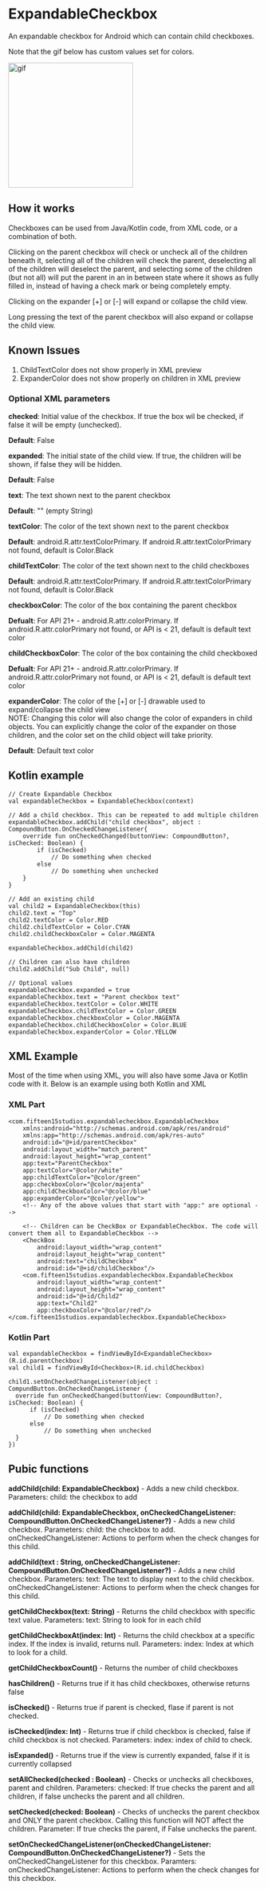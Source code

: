 # ExpandableCheckbox
An expandable checkbox for Android which can contain child checkboxes.

Note that the gif below has custom values set for colors.

<img src="https://raw.githubusercontent.com/Fifteen15Studios/ExpandableCheckbox/master/2020_02_28_164500.gif?raw=true" alt="gif" width="250"> 

## How it works
Checkboxes can be used from Java/Kotlin code, from XML code, or a combination of both.

Clicking on the parent checkbox will check or uncheck all of the children beneath it, selecting all of the children will check the parent, deselecting all of the children will deselect the parent, and selecting some of the children (but not all) will put the parent in an in between state where it shows as fully filled in, instead of having a check mark or being completely empty.

Clicking on the expander [+] or [-] will expand or collapse the child view.

Long pressing the text of the parent checkbox will also expand or collapse the child view.

## Known Issues
1. ChildTextColor does not show properly in XML preview 
2. ExpanderColor does not show properly on children in XML preview

### Optional XML parameters
**checked**: Initial value of the checkbox. If true the box wil be checked, if false it will be empty (unchecked).

**Default**: False


**expanded**: The initial state of the child view. If true, the children will be shown, if false they will be hidden.

**Default**: False


**text**: The text shown next to the parent checkbox

**Default**: "" (empty String)


**textColor**: The color of the text shown next to the parent checkbox

**Default**: android.R.attr.textColorPrimary. If android.R.attr.textColorPrimary not found, default is Color.Black


**childTextColor**: The color of the text shown next to the child checkboxes

**Default**: android.R.attr.textColorPrimary. If android.R.attr.textColorPrimary not found, default is Color.Black


**checkboxColor**: The color of the box containing the parent checkbox

**Defualt**: For API 21+ - android.R.attr.colorPrimary. If android.R.attr.colorPrimary not found, or API is < 21, default is default text color


**childCheckboxColor**: The color of the box containing the child checkboxed

**Defualt**: For API 21+ - android.R.attr.colorPrimary. If android.R.attr.colorPrimary not found, or API is < 21, default is default text color


**expanderColor**: The color of the [+] or [-] drawable used to expand/collapse the child view  
NOTE: Changing this color will also change the color of expanders in child objects. You can explicitly change the color of the expander on those children, and the color set on the child object will take priority.

**Default**: Default text color

## Kotlin example
```
// Create Expandable Checkbox
val expandableCheckbox = ExpandableCheckbox(context)

// Add a child checkbox. This can be repeated to add multiple children
expandableCheckbox.addChild("child checkbox", object : CompoundButton.OnCheckedChangeListener{
    override fun onCheckedChanged(buttonView: CompoundButton?, isChecked: Boolean) {
        if (isChecked)
            // Do something when checked
        else
            // Do something when unchecked
    }
}

// Add an existing child
val child2 = ExpandableCheckbox(this)
child2.text = "Top"
child2.textColor = Color.RED
child2.childTextColor = Color.CYAN
child2.childCheckboxColor = Color.MAGENTA

expandableCheckbox.addChild(child2)

// Children can also have children
child2.addChild("Sub Child", null)

// Optional values
expandableCheckbox.expanded = true
expandableCheckbox.text = "Parent checkbox text"
expandableCheckbox.textColor = Color.WHITE
expandableCheckbox.childTextColor = Color.GREEN
expandableCheckbox.checkboxColor = Color.MAGENTA
expandableCheckbox.childCheckboxColor = Color.BLUE
expandableCheckbox.expanderColor = Color.YELLOW
```

## XML Example
Most of the time when using XML, you will also have some Java or Kotlin code with it. Below is an example using both Kotlin and XML

### XML Part
```
<com.fifteen15studios.expandablecheckbox.ExpandableCheckbox
    xmlns:android="http://schemas.android.com/apk/res/android"
    xmlns:app="http://schemas.android.com/apk/res-auto"
    android:id="@+id/parentCheckbox"
    android:layout_width="match_parent"
    android:layout_height="wrap_content"
    app:text="ParentCheckbox"
    app:textColor="@color/white"
    app:childTextColor="@color/green"
    app:checkboxColor="@color/majenta"
    app:childCheckboxColor="@color/blue"
    app:expanderColor="@color/yellow">
    <!-- Any of the above values that start with "app:" are optional -->
    
    <!-- Children can be CheckBox or ExpandableCheckbox. The code will convert them all to ExpandableCheckbox -->
    <CheckBox
        android:layout_width="wrap_content"
        android:layout_height="wrap_content"
        android:text="childCheckbox"
        android:id="@+id/childCheckbox"/>
    <com.fifteen15studios.expandablecheckbox.ExpandableCheckbox
        android:layout_width="wrap_content"
        android:layout_height="wrap_content"
        android:id="@+id/Child2"
        app:text="Child2"
        app:checkboxColor="@color/red"/>
</com.fifteen15studios.expandablecheckbox.ExpandableCheckbox>
```

### Kotlin Part
```
val expandableCheckbox = findViewById<ExpandableCheckbox>(R.id.parentCheckbox)
val child1 = findViewById<Checkbox>(R.id.childCheckbox)

child1.setOnCheckedChangeListener(object : CompundButton.OnCheckedChangeListener {
  override fun onCheckedChanged(buttonView: CompoundButton?, isChecked: Boolean) {
      if (isChecked)
          // Do something when checked
      else
          // Do something when unchecked
  }
})
```

## Pubic functions
**addChild(child: ExpandableCheckbox)** - Adds a new child checkbox. Parameters: child: the checkbox to add

**addChild(child: ExpandableCheckbox, onCheckedChangeListener: CompoundButton.OnCheckedChangeListener?)** - Adds a new child checkbox. Parameters: child: the checkbox to add. onCheckedChangeListener: Actions to perform when the check changes for this child.

**addChild(text : String, onCheckedChangeListener: CompoundButton.OnCheckedChangeListener?)** - Adds a new child checkbox. Parameters: text: The text to display next to the child checkbox. onCheckedChangeListener: Actions to perform when the check changes for this child.

**getChildCheckbox(text: String)** - Returns the child checkbox with specific text value. Parameters: text: String to look for in each child

**getChildCheckboxAt(index: Int)** - Returns the child checkbox at a specific index. If the index is invalid, returns null. Parameters: index: Index at which to look for a child.

**getChildCheckboxCount()** - Returns the number of child checkboxes

**hasChildren()** - Returns true if it has child checkboxes, otherwise returns false

**isChecked()** - Returns true if parent is checked, flase if parent is not checked.

**isChecked(index: Int)** - Returns true if child checkbox is checked, false if child checkbox is not checked. Parameters: index: index of child to check.

**isExpanded()** - Returns true if the view is currently expanded, false if it is currently collapsed

**setAllChecked(checked : Boolean)** - Checks or unchecks all checkboxes, parent and children. Parameters: checked: If true checks the parent and all children, if false unchecks the parent and all children.

**setChecked(checked: Boolean)** - Checks of unchecks the parent checkbox and ONLY the parent checkbox. Calling this function will NOT affect the children. Parameter: If true checks the parent, if False unchecks the parent.

**setOnCheckedChangeListener(onCheckedChangeListener: CompoundButton.OnCheckedChangeListener?)** - Sets the onCheckedChangeListener for this checkbox. Paramters: onCheckedChangeListener: Actions to perform when the check changes for this checkbox.
